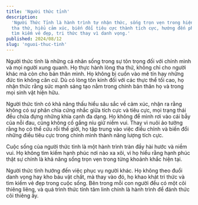 ```yaml
---
title: 'Người thức tỉnh'
description:
  'Người Thức Tỉnh là hành trình tự nhận thức, sống trọn vẹn trong hiện tại. Họ
  tha thứ, hiểu cảm xúc, biến đổi tiêu cực thành tích cực, hướng đến phục vụ và
  tìm kiếm vẻ đẹp, tri thức thay vì danh vọng.'
published: 2024/08/12
slug: 'nguoi-thuc-tinh'
---
```


Người thức tỉnh là những cá nhân sống trong sự tôn trọng đối với chính mình và
mọi người xung quanh. Họ thực hành lòng tha thứ, không chỉ cho người khác mà còn
cho bản thân mình. Họ không bị cuốn vào mê tín hay những đức tin không căn cứ.
Dù có lòng tôn kính đối với các thực thể tối cao, họ nhận thức rằng sức mạnh
sáng tạo nằm trong chính bản thân họ và trong mọi sinh vật hiện hữu.

Người thức tỉnh có khả năng thấu hiểu sâu sắc về cảm xúc, nhận ra rằng không có
sự phân chia cứng nhắc giữa tích cực và tiêu cực, mọi trạng thái đều chứa đựng
những khía cạnh đa dạng. Họ không để mình rơi vào cái bẫy của nỗi đau, cũng
không cố gắng níu giữ niềm vui. Thay vì nuôi ảo tưởng rằng họ có thể cứu rỗi thế
giới, họ tập trung vào việc điều chỉnh và biến đổi những điều tiêu cực trong
chính mình thành năng lượng tích cực.

Cuộc sống của người thức tỉnh là một hành trình tràn đầy hài hước và niềm vui.
Họ không tìm kiếm hạnh phúc nơi nào xa xôi, vì họ hiểu rằng hạnh phúc thật sự
chính là khả năng sống trọn vẹn trong từng khoảnh khắc hiện tại.

Người thức tỉnh hướng đến việc phục vụ người khác. Họ không theo đuổi danh vọng
hay kho báu vật chất, mà thay vào đó, họ khao khát tri thức và tìm kiếm vẻ đẹp
trong cuộc sống. Bên trong mỗi con người đều có một cõi thiêng liêng, và quá
trình thức tỉnh tâm linh chính là hành trình để đánh thức cõi thiêng ấy.
